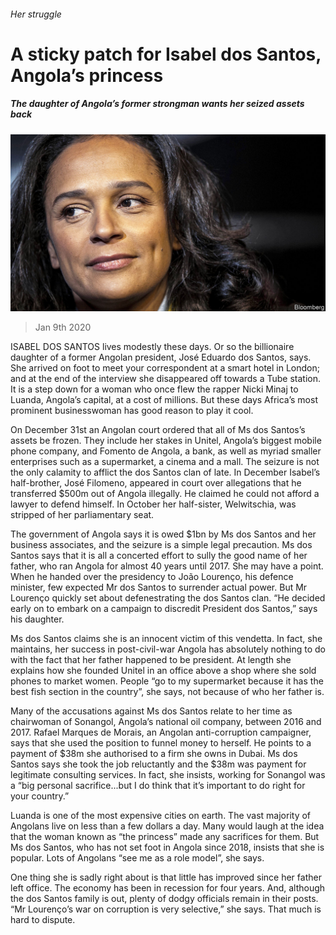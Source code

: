 ###### Her struggle

# A sticky patch for Isabel dos Santos, Angola’s princess 

##### The daughter of Angola’s former strongman wants her seized assets back 

![image](images/20200111_MAP002_0.jpg) 

> Jan 9th 2020 

ISABEL DOS SANTOS lives modestly these days. Or so the billionaire daughter of a former Angolan president, José Eduardo dos Santos, says. She arrived on foot to meet your correspondent at a smart hotel in London; and at the end of the interview she disappeared off towards a Tube station. It is a step down for a woman who once flew the rapper Nicki Minaj to Luanda, Angola’s capital, at a cost of millions. But these days Africa’s most prominent businesswoman has good reason to play it cool.

On December 31st an Angolan court ordered that all of Ms dos Santos’s assets be frozen. They include her stakes in Unitel, Angola’s biggest mobile phone company, and Fomento de Angola, a bank, as well as myriad smaller enterprises such as a supermarket, a cinema and a mall. The seizure is not the only calamity to afflict the dos Santos clan of late. In December Isabel’s half-brother, José Filomeno, appeared in court over allegations that he transferred $500m out of Angola illegally. He claimed he could not afford a lawyer to defend himself. In October her half-sister, Welwitschia, was stripped of her parliamentary seat.


The government of Angola says it is owed $1bn by Ms dos Santos and her business associates, and the seizure is a simple legal precaution. Ms dos Santos says that it is all a concerted effort to sully the good name of her father, who ran Angola for almost 40 years until 2017. She may have a point. When he handed over the presidency to João Lourenço, his defence minister, few expected Mr dos Santos to surrender actual power. But Mr Lourenço quickly set about defenestrating the dos Santos clan. “He decided early on to embark on a campaign to discredit President dos Santos,” says his daughter.

Ms dos Santos claims she is an innocent victim of this vendetta. In fact, she maintains, her success in post-civil-war Angola has absolutely nothing to do with the fact that her father happened to be president. At length she explains how she founded Unitel in an office above a shop where she sold phones to market women. People “go to my supermarket because it has the best fish section in the country”, she says, not because of who her father is.

Many of the accusations against Ms dos Santos relate to her time as chairwoman of Sonangol, Angola’s national oil company, between 2016 and 2017. Rafael Marques de Morais, an Angolan anti-corruption campaigner, says that she used the position to funnel money to herself. He points to a payment of $38m she authorised to a firm she owns in Dubai. Ms dos Santos says she took the job reluctantly and the $38m was payment for legitimate consulting services. In fact, she insists, working for Sonangol was a “big personal sacrifice...but I do think that it’s important to do right for your country.”

Luanda is one of the most expensive cities on earth. The vast majority of Angolans live on less than a few dollars a day. Many would laugh at the idea that the woman known as “the princess” made any sacrifices for them. But Ms dos Santos, who has not set foot in Angola since 2018, insists that she is popular. Lots of Angolans “see me as a role model”, she says.

One thing she is sadly right about is that little has improved since her father left office. The economy has been in recession for four years. And, although the dos Santos family is out, plenty of dodgy officials remain in their posts. “Mr Lourenço’s war on corruption is very selective,” she says. That much is hard to dispute.

